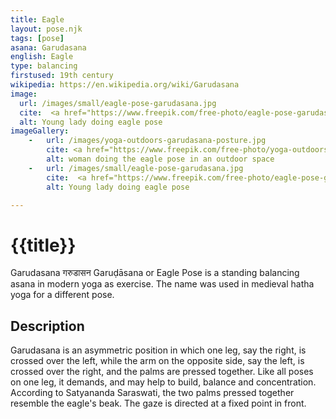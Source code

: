 ```yaml
---
title: Eagle
layout: pose.njk
tags: [pose]
asana: Garudasana
english: Eagle
type: balancing
firstused: 19th century
wikipedia: https://en.wikipedia.org/wiki/Garudasana
image: 
  url: /images/small/eagle-pose-garudasana.jpg
  cite:  <a href="https://www.freepik.com/free-photo/eagle-pose-garudasana_1280313.htm?query=Garudasana[yoga%20pose">photo<a> by <a href="https://www.freepik.com/yanalya">Yanalya</a> from freepik
  alt: Young lady doing eagle pose
imageGallery:
    -   url: /images/yoga-outdoors-garudasana-posture.jpg
        cite: <a href="https://www.freepik.com/free-photo/yoga-outdoors-garudasana-posture_1281673.htm">photo<a> by <a href="https://www.freepik.com/yanalya">Yanalya</a> from freepik
        alt: woman doing the eagle pose in an outdoor space
    -   url: /images/small/eagle-pose-garudasana.jpg
        cite:  <a href="https://www.freepik.com/free-photo/eagle-pose-garudasana_1280313.htm?query=Garudasana[yoga%20pose">photo<a> by <a href="https://www.freepik.com/yanalya">Yanalya</a> from freepik
        alt: Young lady doing eagle pose 

---
```

# {{title}}
Garudasana गरुडासन Garuḍāsana or Eagle Pose is a standing balancing asana in modern yoga as exercise. The name was used in medieval hatha yoga for a different pose. 

## Description

Garudasana is an asymmetric position in which one leg, say the right, is crossed over the left, while the arm on the opposite side, say the left, is crossed over the right, and the palms are pressed together. Like all poses on one leg, it demands, and may help to build, balance and concentration. According to Satyananda Saraswati, the two palms pressed together resemble the eagle's beak. The gaze is directed at a fixed point in front.